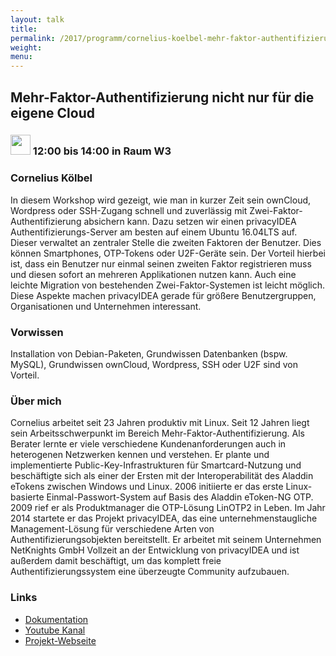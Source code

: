 ```yaml
---
layout: talk
title:
permalink: /2017/programm/cornelius-koelbel-mehr-faktor-authentifizierung-nicht-nur-fuer-die-eigene-cloud/
weight:
menu:
---
```

## Mehr-Faktor-Authentifizierung nicht nur für die eigene Cloud

### <img height = "32" src="../../../images/workshop.svg"> 12:00 bis 14:00 in Raum W3

### Cornelius Kölbel

In diesem Workshop wird gezeigt, wie man in kurzer Zeit sein ownCloud, Wordpress oder SSH-Zugang schnell und zuverlässig mit Zwei-Faktor-Authentifizierung absichern kann. Dazu setzen wir einen privacyIDEA Authentifizierungs-Server am besten auf einem Ubuntu 16.04LTS auf. Dieser verwaltet an zentraler Stelle die zweiten Faktoren der Benutzer. Dies können Smartphones, OTP-Tokens oder U2F-Geräte sein. Der Vorteil hierbei ist, dass ein Benutzer nur einmal seinen zweiten Faktor registrieren muss und diesen sofort an mehreren Applikationen nutzen kann.  Auch eine leichte Migration von bestehenden Zwei-Faktor-Systemen ist leicht möglich. Diese Aspekte machen privacyIDEA gerade für größere Benutzergruppen, Organisationen und Unternehmen interessant.

### Vorwissen

Installation von Debian-Paketen, Grundwissen Datenbanken (bspw. MySQL), Grundwissen ownCloud, Wordpress, SSH oder U2F sind von Vorteil.

### Über mich

Cornelius arbeitet seit 23 Jahren produktiv mit Linux.  Seit 12 Jahren liegt sein Arbeitsschwerpunkt im Bereich Mehr-Faktor-Authentifizierung. Als Berater lernte er viele verschiedene Kundenanforderungen auch in heterogenen Netzwerken kennen und verstehen. Er plante und implementierte Public-Key-Infrastrukturen für Smartcard-Nutzung und beschäftigte sich als einer der Ersten mit der Interoperabilität des Aladdin eTokens zwischen Windows und Linux.  2006 initiierte er das erste Linux-basierte Einmal-Passwort-System auf Basis des Aladdin eToken-NG OTP. 2009 rief er als Produktmanager die OTP-Lösung LinOTP2 in Leben. Im Jahr 2014 startete er das Projekt privacyIDEA, das eine unternehmenstaugliche Management-Lösung für verschiedene Arten von Authentifizierungsobjekten bereitstellt. Er arbeitet mit seinem Unternehmen NetKnights GmbH Vollzeit an der Entwicklung von privacyIDEA und ist außerdem damit beschäftigt, um das komplett freie Authentifizierungssystem eine überzeugte Community aufzubauen. 

### Links

- <a href="http://privacyidea.readthedocs.io" target="_blank">Dokumentation</a>
- <a href="https://www.youtube.com/channel/UCesoTaB76oX42vX7WGfyyFA" target="_blank">Youtube Kanal</a>
- <a href="https://www.privacyidea.org" target="_blank">Projekt-Webseite</a>